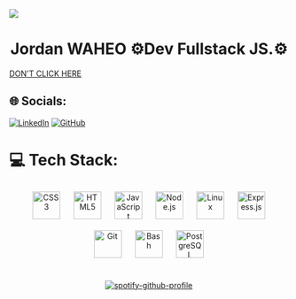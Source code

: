 <img src="https://www.safersociety.com/wp-content/uploads/2018/04/Gif-animation-hello.gif">

<h1 align=center>
<span>Jordan WAHEO </span>
<span> ⚙️Dev Fullstack JS.⚙️ </span>
</h1>

<a href="https://i.ibb.co/9w8bPFF/bb.png" ><a target='_blank' href='https://ibb.co/7gYnhww/'>DON'T CLICK HERE</a><br />
## 🌐 Socials:

[![LinkedIn](https://img.shields.io/badge/LinkedIn-0077B5?style=for-the-badge&logo=linkedin&logoColor=white)](https://www.linkedin.com/in/jordan-waheo/) <a href=https://github.com/Jordan-WAHEO>![GitHub](https://img.shields.io/badge/GitHub-100000?style=for-the-badge&logo=github&logoColor=white
)</a>


# 💻 Tech Stack:
<div align=center> 
<img style="margin: 10px" src="https://profilinator.rishav.dev/skills-assets/css3-original-wordmark.svg" alt="CSS3" height="50" />  
<img style="margin: 10px" src="https://profilinator.rishav.dev/skills-assets/html5-original-wordmark.svg" alt="HTML5" height="50" />  
<img style="margin: 10px" src="https://profilinator.rishav.dev/skills-assets/javascript-original.svg" alt="JavaScript" height="50" />  
<img style="margin: 10px" src="https://profilinator.rishav.dev/skills-assets/nodejs-original-wordmark.svg" alt="Node.js" height="50" />  
<img style="margin: 10px" src="https://profilinator.rishav.dev/skills-assets/linux-original.svg" alt="Linux" height="50" />  
<img style="margin: 10px" src="https://profilinator.rishav.dev/skills-assets/express-original-wordmark.svg" alt="Express.js" height="50" />  
<img style="margin: 10px" src="https://profilinator.rishav.dev/skills-assets/git-scm-icon.svg" alt="Git" height="50" />  
<img style="margin: 10px" src="https://profilinator.rishav.dev/skills-assets/gnu_bash-icon.svg" alt="Bash" height="50" />  
<img style="margin: 10px" src="https://profilinator.rishav.dev/skills-assets/postgresql-original-wordmark.svg" alt="PostgreSQL" height="50" />  
</div>


<br/>  
<div align=center> 

[![spotify-github-profile](https://spotify-github-profile.vercel.app/api/view?uid=1138160888&cover_image=true&theme=default)](https://github.com/kittinan/spotify-github-profile)

</div>
